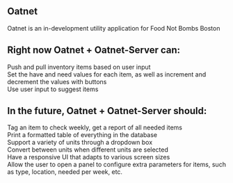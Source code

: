 ## Oatnet

Oatnet is an in-development utility application for Food Not Bombs Boston

## Right now Oatnet + Oatnet-Server can:

Push and pull inventory items based on user input  
Set the have and need values for each item, as well as increment and decrement the values with buttons  
Use user input to suggest items  

## In the future, Oatnet + Oatnet-Server should:

Tag an item to check weekly, get a report of all needed items  
Print a formatted table of everything in the database  
Support a variety of units through a dropdown box  
Convert between units when different units are selected  
Have a responsive UI that adapts to various screen sizes  
Allow the user to open a panel to configure extra parameters for items, such as type, location, needed per week, etc.  